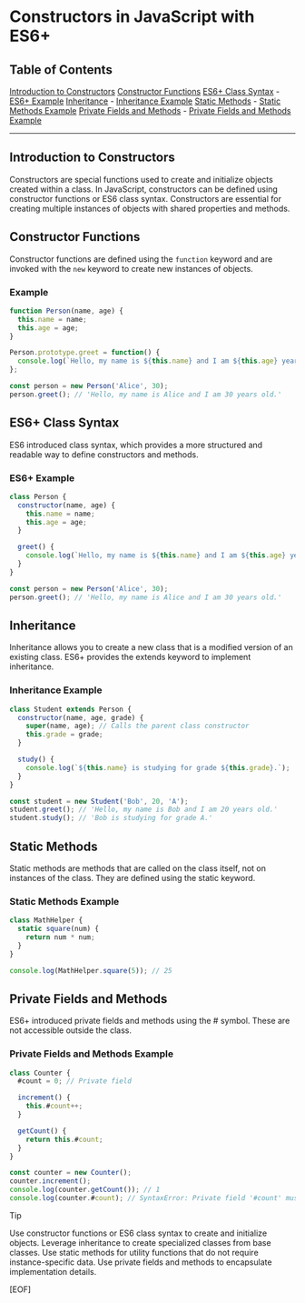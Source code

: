 # Constructors in JavaScript with ES6+

## Table of Contents

[Introduction to Constructors](#introduction-to-constructors)
[Constructor Functions](#constructor-functions)
[ES6+ Class Syntax](#es6-class-syntax)
    - [ES6+ Example](#es6-example)
[Inheritance](#inheritance)
    - [Inheritance Example](#inheritance-example)
[Static Methods](#static-methods)
    - [Static Methods Example](#static-methods-example)
[Private Fields and Methods](#private-fields-and-methods)
    - [Private Fields and Methods Example](#private-fields-and-methods-example)

---

## Introduction to Constructors

Constructors are special functions used to create and initialize objects created within a class. In JavaScript, constructors can be defined using constructor functions or ES6 class syntax. Constructors are essential for creating multiple instances of objects with shared properties and methods.

## Constructor Functions

Constructor functions are defined using the `function` keyword and are invoked with the `new` keyword to create new instances of objects.

### Example

```javascript
function Person(name, age) {
  this.name = name;
  this.age = age;
}

Person.prototype.greet = function() {
  console.log(`Hello, my name is ${this.name} and I am ${this.age} years old.`);
};

const person = new Person('Alice', 30);
person.greet(); // 'Hello, my name is Alice and I am 30 years old.'
```

## ES6+ Class Syntax

ES6 introduced class syntax, which provides a more structured and readable way to define constructors and methods.

### ES6+ Example

```javascript
class Person {
  constructor(name, age) {
    this.name = name;
    this.age = age;
  }

  greet() {
    console.log(`Hello, my name is ${this.name} and I am ${this.age} years old.`);
  }
}

const person = new Person('Alice', 30);
person.greet(); // 'Hello, my name is Alice and I am 30 years old.'

```

## Inheritance

Inheritance allows you to create a new class that is a modified version of an existing class. ES6+ provides the extends keyword to implement inheritance.

### Inheritance Example

```javascript
class Student extends Person {
  constructor(name, age, grade) {
    super(name, age); // Calls the parent class constructor
    this.grade = grade;
  }

  study() {
    console.log(`${this.name} is studying for grade ${this.grade}.`);
  }
}

const student = new Student('Bob', 20, 'A');
student.greet(); // 'Hello, my name is Bob and I am 20 years old.'
student.study(); // 'Bob is studying for grade A.'
```

## Static Methods

Static methods are methods that are called on the class itself, not on instances of the class. They are defined using the static keyword.

### Static Methods Example

```javascript
class MathHelper {
  static square(num) {
    return num * num;
  }
}

console.log(MathHelper.square(5)); // 25
```

## Private Fields and Methods

ES6+ introduced private fields and methods using the # symbol. These are not accessible outside the class.

### Private Fields and Methods Example

```javascript
class Counter {
  #count = 0; // Private field

  increment() {
    this.#count++;
  }

  getCount() {
    return this.#count;
  }
}

const counter = new Counter();
counter.increment();
console.log(counter.getCount()); // 1
console.log(counter.#count); // SyntaxError: Private field '#count' must be declared in an enclosing class
```

> [!TIP]
>
> Use constructor functions or ES6 class syntax to create and initialize objects.
> Leverage inheritance to create specialized classes from base classes.
> Use static methods for utility functions that do not require instance-specific data.
> Use private fields and methods to encapsulate implementation details.

[EOF]
